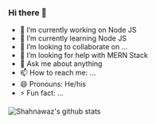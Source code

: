### Hi there 👋

- 🔭 I’m currently working on Node JS
- 🌱 I’m currently learning Node JS
- 👯 I’m looking to collaborate on ...
- 🤔 I’m looking for help with MERN Stack
- 💬 Ask me about anything
- 📫 How to reach me: ...
- 😄 Pronouns: He/his
- ⚡ Fun fact: ...

![Shahnawaz's github stats](https://github-readme-stats.vercel.app/api?username=yoursshahnawaz&count_private=true&show_icons=true&theme=tokyonight)
